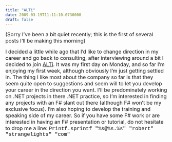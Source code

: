 ```yaml
---
title: "ALTi"
date: 2009-03-19T11:11:10.0730000
draft: false
---
```


<p style="MARGIN: 0cm 0cm 10pt" class="MsoNormal"><font size="3">(Sorry I’ve been a bit quiet recently; this is the first of several posts I’ll be making this morning)</font></p>
<p style="MARGIN: 0cm 0cm 10pt" class="MsoNormal"><font size="3">I decided a little while ago that I’d like to change direction in my career and go back to consulting, after interviewing around a bit I decided to join <a href="http://alti.fr">ALTi</a>. It was my first day on Monday, and so far I’m enjoying my first week, although obviously I’m just getting settled in. The thing I like most about the company so far is that they seem quite open to suggestions and seem will to let you develop your career in the direction you want. I’ll be predominately working on .NET projects in there .NET practice, so I’m interested in finding any projects with an F# slant out there (although F# won’t be my exclusive focus). I’m also hoping to develop the training and speaking side of my career. So if you have some F# work or are interested in having an F# presentation or tutorial, do not hesitate to drop me a line: <span style="FONT-FAMILY: &quot;Courier New&quot;">Printf.sprintf "%s@%s.%s" "robert" "strangelights" "com"</span></font></p>
